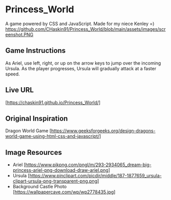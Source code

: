 # Princess_World
A game powered by CSS and JavaScript.  Made for my niece Kenley =)
https://github.com/CHaskin91/Princess_World/blob/main/assets/images/screenshot.PNG

## Game Instructions
As Ariel, use left, right, or up on the arrow keys to jump over the incoming Ursula.  As the player progresses, Ursula will gradually attack at a faster speed.

## Live URL
[https://chaskin91.github.io/Princess_World/]

## Original Inspiration
Dragon World Game [https://www.geeksforgeeks.org/design-dragons-world-game-using-html-css-and-javascript/]

## Image Resources
* Ariel [https://www.pikpng.com/pngl/m/293-2934065_dream-big-princess-ariel-png-download-draw-ariel.png]
* Ursula [https://www.pinclipart.com/picdir/middle/187-1877659_ursula-clipart-ursula-png-transparent-png.png]
* Background Castle Photo [https://wallpapercave.com/wp/wp2778435.jpg]


